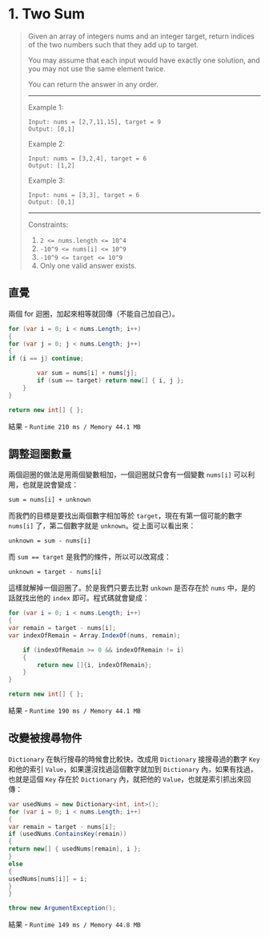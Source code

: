 # 1. Two Sum
> Given an array of integers nums and an integer target, return indices of the two numbers such that they add up to target.
> 
> You may assume that each input would have exactly one solution, and you may not use the same element twice.
>
>You can return the answer in any order.
> 
> ---
> Example 1:
> ```
> Input: nums = [2,7,11,15], target = 9
> Output: [0,1]
> ```
>
> Example 2:
> ```
> Input: nums = [3,2,4], target = 6
> Output: [1,2]
> ```
> Example 3:
> ```
> Input: nums = [3,3], target = 6
> Output: [0,1]
> ```
> 
> ---
> Constraints:
> 
> 1. `2 <= nums.length <= 10^4`
> 2. `-10^9 <= nums[i] <= 10^9`
> 3. `-10^9 <= target <= 10^9`
> 4. Only one valid answer exists.

## 直覺

兩個 for 迴圈，加起來相等就回傳（不能自己加自己）。

```csharp
for (var i = 0; i < nums.Length; i++)
{
for (var j = 0; j < nums.Length; j++)
{
if (i == j) continue;

        var sum = nums[i] + nums[j];
        if (sum == target) return new[] { i, j };
    }
}

return new int[] { };
```

結果 - `Runtime 210 ms / Memory 44.1 MB`

## 調整迴圈數量

兩個迴圈的做法是用兩個變數相加，一個迴圈就只會有一個變數 `nums[i]` 可以利用，也就是說會變成：

```
sum = nums[i] + unknown
```

而我們的目標是要找出兩個數字相加等於 `target`，現在有第一個可能的數字 `nums[i]` 了，第二個數字就是 `unknown`。從上面可以看出來：

```
unknown = sum - nums[i]
```

而 `sum == target` 是我們的條件，所以可以改寫成：

```
unknown = target - nums[i]
```

這樣就解掉一個迴圈了。於是我們只要去比對 `unkown` 是否存在於 `nums` 中，是的話就找出他的 `index` 即可。程式碼就會變成：

```csharp
for (var i = 0; i < nums.Length; i++)
{
var remain = target - nums[i];
var indexOfRemain = Array.IndexOf(nums, remain);

    if (indexOfRemain >= 0 && indexOfRemain != i)
    {
        return new []{i, indexOfRemain};
    }
}

return new int[] { };
```

結果 - `Runtime 190 ms / Memory 44.1 MB`

## 改變被搜尋物件

`Dictionary` 在執行搜尋的時候會比較快，改成用 `Dictionary` 接搜尋過的數字 `Key` 和他的索引 `Value`，如果還沒找過這個數字就加到 `Dictionary` 內，如果有找過，也就是這個 `Key` 存在於 `Dictionary` 內，就把他的 `Value`，也就是索引抓出來回傳：

```csharp
var usedNums = new Dictionary<int, int>();
for (var i = 0; i < nums.Length; i++)
{
var remain = target - nums[i];
if (usedNums.ContainsKey(remain))
{
return new[] { usedNums[remain], i };
}
else
{
usedNums[nums[i]] = i;
}
}

throw new ArgumentException();
```

結果 - `Runtime 149 ms / Memory 44.8 MB`